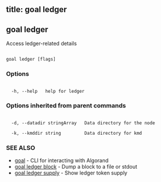 title: goal ledger
---
## goal ledger



Access ledger-related details



```

goal ledger [flags]

```



### Options



```

  -h, --help   help for ledger

```



### Options inherited from parent commands



```

  -d, --datadir stringArray   Data directory for the node

  -k, --kmddir string         Data directory for kmd

```



### SEE ALSO



* [goal](../../../goal/goal/)	 - CLI for interacting with Algorand
* [goal ledger block](../block/)	 - Dump a block to a file or stdout
* [goal ledger supply](../supply/)	 - Show ledger token supply



